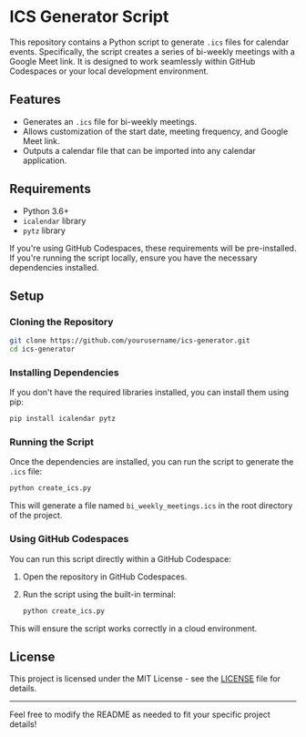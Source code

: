 # ICS Generator Script

This repository contains a Python script to generate `.ics` files for calendar events. Specifically, the script creates a series of bi-weekly meetings with a Google Meet link. It is designed to work seamlessly within GitHub Codespaces or your local development environment.

## Features

- Generates an `.ics` file for bi-weekly meetings.
- Allows customization of the start date, meeting frequency, and Google Meet link.
- Outputs a calendar file that can be imported into any calendar application.

## Requirements

- Python 3.6+
- `icalendar` library
- `pytz` library

If you're using GitHub Codespaces, these requirements will be pre-installed. If you're running the script locally, ensure you have the necessary dependencies installed.

## Setup

### Cloning the Repository

```bash
git clone https://github.com/yourusername/ics-generator.git
cd ics-generator
```

### Installing Dependencies

If you don't have the required libraries installed, you can install them using pip:

```bash
pip install icalendar pytz
```

### Running the Script

Once the dependencies are installed, you can run the script to generate the `.ics` file:

```bash
python create_ics.py
```

This will generate a file named `bi_weekly_meetings.ics` in the root directory of the project.

### Using GitHub Codespaces

You can run this script directly within a GitHub Codespace:

1. Open the repository in GitHub Codespaces.
2. Run the script using the built-in terminal:
   
   ```bash
   python create_ics.py
   ```

This will ensure the script works correctly in a cloud environment.

## License

This project is licensed under the MIT License - see the [LICENSE](LICENSE) file for details.

---

Feel free to modify the README as needed to fit your specific project details!
